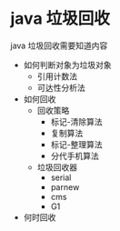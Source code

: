 # java 垃圾回收

java 垃圾回收需要知道内容
* 如何判断对象为垃圾对象
  * 引用计数法
  * 可达性分析法
* 如何回收
  * 回收策略
    * 标记-清除算法
    * 复制算法
    * 标记-整理算法
    * 分代手机算法
  * 垃圾回收器
    * serial
    * parnew
    * cms
    * G1
* 何时回收

